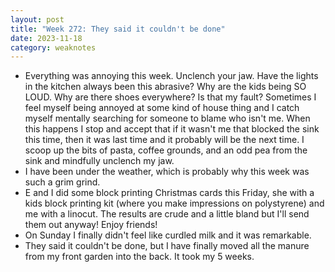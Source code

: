 ```yaml
---
layout: post
title: "Week 272: They said it couldn't be done"
date: 2023-11-18
category: weaknotes
---
```

* Everything was annoying this week. Unclench your jaw. Have the lights in the kitchen always been this abrasive? Why are the kids being SO LOUD. Why are there shoes everywhere? Is that my fault? Sometimes I feel myself being annoyed at some kind of house thing and I catch myself mentally searching for someone to blame who isn't me. When this happens I stop and accept that if it wasn't me that blocked the sink this time, then it was last time and it probably will be the next time. I scoop up the bits of pasta, coffee grounds, and an odd pea from the sink and mindfully unclench my jaw.
* I have been under the weather, which is probably why this week was such a grim grind.
* E and I did some block printing Christmas cards this Friday, she with a kids block printing kit (where you make impressions on polystyrene) and me with a linocut. The results are crude and a little bland but I'll send them out anyway! Enjoy friends!
* On Sunday I finally didn't feel like curdled milk and it was remarkable.
* They said it couldn't be done, but I have finally moved all the manure from my front garden into the back. It took my 5 weeks.
